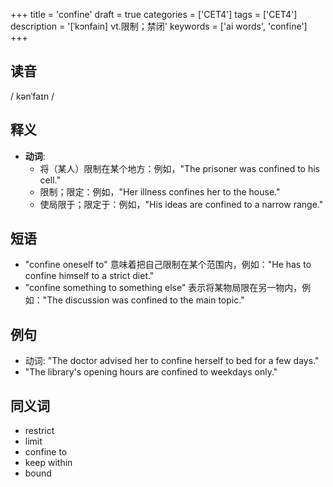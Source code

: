 +++
title = 'confine'
draft = true
categories = ['CET4']
tags = ['CET4']
description = '[ˈkɔnfain] vt.限制；禁闭'
keywords = ['ai words', 'confine']
+++

## 读音
/ kənˈfaɪn /

## 释义
- **动词**:
  - 将（某人）限制在某个地方：例如，"The prisoner was confined to his cell."
  - 限制；限定：例如，"Her illness confines her to the house."
  - 使局限于；限定于：例如，"His ideas are confined to a narrow range."

## 短语
- "confine oneself to" 意味着把自己限制在某个范围内，例如："He has to confine himself to a strict diet."
- "confine something to something else" 表示将某物局限在另一物内，例如："The discussion was confined to the main topic."

## 例句
- 动词: "The doctor advised her to confine herself to bed for a few days."
- "The library's opening hours are confined to weekdays only."

## 同义词
- restrict
- limit
- confine to
- keep within
- bound
